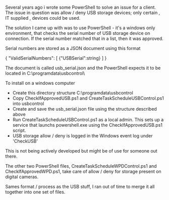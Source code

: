 Several years ago i wrote some PowerShell to solve an issue for a client.  The issue in question was allow / deny USB storage devices;  only certain , IT supplied , devices could be used.   

The solution I came up with was to use PowerShell - it's a windows only environment, that checks the serial number of USB storage device on connection.  If the serial number matched that in a list, then it was approved. 


Serial numbers are stored as a JSON document using this format


{
    "ValidSerialNumbers": [
	    {"USBSerial":string}
	]
}

The document is called usb_serial.json and the PowerShell expects it to be located in C:\programdata\usbcontrol\

To install on a windows computer

* Create this directory structure  C:\programdata\usbcontrol
* Copy CheckIfApprovedUSB.ps1 and CreateTaskScheduleUSBControl.ps1 into usbcontrol 
* Create and save the usb_serial.json file using the structure described above
* Run CreateTaskScheduleUSBControl.ps1 as a local admin.  This sets up a service that launchs powershell.exe using the CheckIfApprovedUSB.ps1  script.  
* USB storage allow / deny is logged in the Windows event log under 'CheckUSB'

This is not being actively developed but might be of use for someone out there. 

The other two PowerShell files, CreateTaskScheduleWPDControl.ps1 and CheckIfApprovedWPD.ps1, take care of allow / deny for storage present on digital cameras.

Sames format / process as the USB stuff, I ran out of time to merge it all together into one set of files. 

